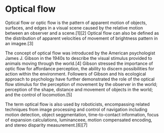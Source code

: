 # Optical flow

Optical flow or optic flow is the pattern of apparent motion of objects, surfaces, and edges in a visual scene caused by the relative motion between an observer and a scene.[1][2] Optical flow can also be defined as the distribution of apparent velocities of movement of brightness pattern in an imagee.[3]

The concept of optical flow was introduced by the American psychologist James J. Gibson in the 1940s to describe the visual stimulus provided to animals moving through the world.[4] Gibson stressed the importance of optic flow for affordance perception, the ability to discern possibilities for action within the environment. Followers of Gibson and his ecological approach to psychology have further demonstrated the role of the optical flow stimulus for the perception of movement by the observer in the world; perception of the shape, distance and movement of objects in the world; and the control of locomotion.[5]

The term optical flow is also used by roboticists, encompassing related techniques from image processing and control of navigation including motion detection, object seggmentation, time-to-contact information, focus of expansion calculations, luminanceee, motion compensated encoding, and stereo disparity measurement.[6][7]